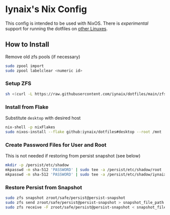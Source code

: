 # Iynaix's Nix Config

This config is intended to be used with NixOS. There is *experimental* support for running the dotfiles on [other Linuxes](https://github.com/iynaix/dotfiles/blob/main/home-manager.md).

## How to Install
Remove old zfs pools (if necessary)
```sh
sudo zpool import
sudo zpool labelclear <numeric id>
```
### Setup ZFS
```sh
sh <(curl -L https://raw.githubusercontent.com/iynaix/dotfiles/main/zfs.sh)
```
### Install from Flake

Substitute `desktop` with desired host

```sh
nix-shell -p nixFlakes
sudo nixos-install --flake github:iynaix/dotfiles#desktop --root /mnt
```

### Create Password Files for User and Root

This is not needed if restoring from persist snapshot (see below)

```sh
mkdir -p /persist/etc/shadow
mkpasswd -m sha-512 'PASSWORD' | sudo tee -a /persist/etc/shadow/root
mkpasswd -m sha-512 'PASSWORD' | sudo tee -a /persist/etc/shadow/iynaix
```

### Restore Persist from Snapshot

```sh
sudo zfs snapshot zroot/safe/persist@persist-snapshot
sudo zfs send zroot/safe/persist@persist-snapshot > snapshot_file_path
sudo zfs receive -F zroot/safe/persist@persist-snapshot < snapshot_file_path
```